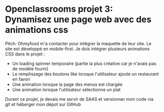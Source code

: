 # Openclassrooms projet 3: Dynamisez une page web avec des animations css

Pitch: Ohmyfood m'a contacter pour intégrer la maquette de leur site. Le site est développé en mobile-first. Je dois intégrer plusieurs animations CSS dans le projet : 

- Un loading spinner temporaire (partie la plus créative car je n'avais pas de modèle fourni)
- Le remplissage des boutons like lorsque l'utilisateur ajoute un restaurant en favori
- Une animation lorsque la page des menus est chargée
- Une animation lorsque l'utilisateur sélectionne un plat

Durant ce projet, je devais me servir de SAAS et versionner mon code via git et héberger mon dépot sur GitHub
